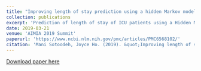 ```yaml
---
title: "Improving length of stay prediction using a hidden Markov model"
collection: publications
excerpt: 'Prediction of length of stay of ICU patients using a Hidden Markov Model.'
date: 2019-03-21
venue: 'AIMIA 2019 Summit'
paperurl: 'https://www.ncbi.nlm.nih.gov/pmc/articles/PMC6568102/'
citation: 'Mani Sotoodeh, Joyce Ho. (2019). &quot;Improving length of stay prediction using a hidden Markov model.&quot; <i>AMIA 2019 Summit</i>. 1(3).'
---
```


[Download paper here](http://manisci.github.io/files/pred_length.pdf)

